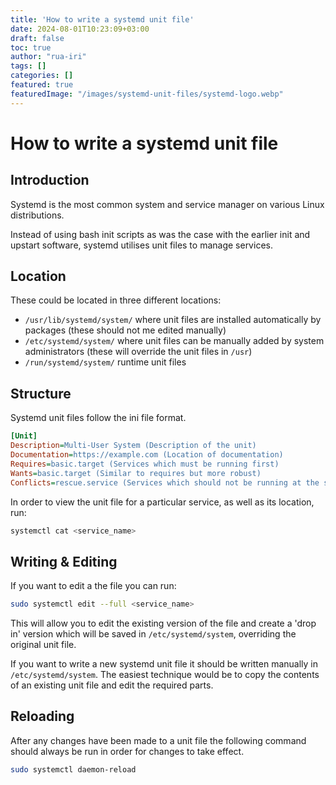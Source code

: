 ```yaml
---
title: 'How to write a systemd unit file'
date: 2024-08-01T10:23:09+03:00
draft: false
toc: true
author: "rua-iri"
tags: []
categories: []
featured: true
featuredImage: "/images/systemd-unit-files/systemd-logo.webp"
---
```


# How to write a systemd unit file

## Introduction

Systemd is the most common system and service manager on various Linux distributions.

Instead of using bash init scripts as was the case with the earlier init and upstart software, systemd utilises unit files to manage services.


## Location

These could be located in three different locations:
- `/usr/lib/systemd/system/` where unit files are installed automatically by packages (these should not me edited manually)
- `/etc/systemd/system/` where unit files can be manually added by system administrators (these will override the unit files in `/usr`)
- `/run/systemd/system/` runtime unit files




## Structure

Systemd unit files follow the ini file format.

```ini
[Unit]
Description=Multi-User System (Description of the unit)
Documentation=https://example.com (Location of documentation)
Requires=basic.target (Services which must be running first)
Wants=basic.target (Similar to requires but more robust)
Conflicts=rescue.service (Services which should not be running at the same time)
```


In order to view the unit file for a particular service, as well as its location, run:
```bash
systemctl cat <service_name>
```


## Writing & Editing

If you want to edit a the file you can run:
```bash
sudo systemctl edit --full <service_name>
```

This will allow you to edit the existing version of the file and create a 'drop in' version which will be saved in `/etc/systemd/system`, overriding the original unit file.


If you want to write a new systemd unit file it should be written manually in `/etc/systemd/system`.
The easiest technique would be to copy the contents of an existing unit file and edit the required parts.


## Reloading

After any changes have been made to a unit file the following command should always be run in order for changes to take effect.
```bash
sudo systemctl daemon-reload
```












